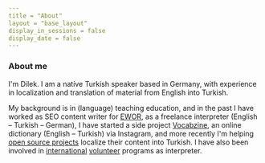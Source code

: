 ```yaml
---
title = "About"
layout = "base_layout"
display_in_sessions = false
display_date = false
---
```


### About me

I'm Dilek. I am a native Turkish speaker based in Germany, 
with experience in localization and translation of material from 
English into Turkish.

My background is in (language) teaching education, and in the past
I have worked as SEO content writer for [EWOR][5], as a freelance interpreter 
(English – Turkish – German), I have started a
side project [Vocabzine][1], an online dictionary (English – Turkish) via Instagram,
and more recently I'm helping [open source projects][2] localize their content
into Turkish. I have also been involved in [international][3] [volunteer][4]
programs as interpreter.


[1]: https://www.instagram.com/vocabzine
[2]: https://github.com/dilekerkut
[3]: https://www.thw.de
[4]: https://en.wikipedia.org/wiki/Urban_search_and_rescue
[5]: https://ewor.io/

